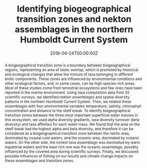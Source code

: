 ---
abstract: A biogeographical transition zone is a boundary between biogeographical regions, 
  representing an area of biotic overlap, which is promoted by historical and ecological 
  changes that allow the mixture of taxa belonging to different biotic components. These 
  zones are influenced by environmental conditions and other ecological factors, and, in 
  some cases, can be high species-rich areas. Most of these studies come from terrestrial 
  ecosystems and few ones have been reported in the marine environment. Using taxa composition 
  data from 25 scientific surveys, we identified nekton assemblages and spatial diversity 
  patterns in the northern Humboldt Current System. Then, we related these assemblages with 
  four environmental variables temperature, salinity, chlorophyll concentration and distance 
  to the shelf break. To identify biogeographical transition zones between the three most 
  important superficial water masses in this ecosystem, we used alpha diversity gradients, 
  taxa diversity turnover (beta diversity) and taxa affinities for each water mass. We found 
  that the area on the shelf break had the highest alpha and beta diversity, and therefore it 
  can be considered as a biogeographical transition zone between the neritic area, dominated 
  by coastal cold waters, and the oceanic area, dominated by oceanic waters. On the other side, 
  the richest taxa assemblage was dominated by warm equatorial waters and the least rich one was 
  the oceanic assemblage, possibly influenced by the covered area during scientific surveys. 
  Finally, we discussed possible influences of fishing on our results and climate change impacts 
  on these assemblages and transition zones.
address:
  city: La Paz
  country: Mexico
  postcode: "23096"
  region: BCS
  street: Instituto Politécnico Nacional s/n, Playa Palo de Santa Rita Sur
all_day: false
authors: [admin, Andres Chipollini, Miguel Romero]
date: "2018-04-24T00:00:00Z"
date_end: "2018-04-26T00:00:00Z"
event: International Symposium Understanding Changes in Transitional Areas of the Pacific
event_url: https://meetings.pices.int/meetings/international/2018/pacific-ta/scope
featured: false
image:
  focal_point: Right
location: La Paz BCS
publishDate: "2018-04-24T00:00:00Z"
tags: []
title: Identifying biogeographical transition zones and nekton assemblages in the northern Humboldt Current System
url_code: ""
url_pdf: ""
url_slides: "https://giancarlomcorrea.netlify.app/media/PICES_TransAreas.pdf"
url_video: ""
---